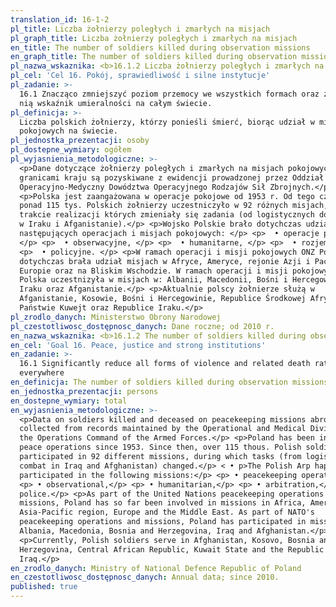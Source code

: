 ```yaml
---
translation_id: 16-1-2
pl_title: Liczba żołnierzy poległych i zmarłych na misjach
pl_graph_title: Liczba żołnierzy poległych i zmarłych na misjach
en_title: The number of soldiers killed during observation missions
en_graph_title: The number of soldiers killed during observation missions
pl_nazwa_wskaznika: <b>16.1.2 Liczba żołnierzy poległych i zmarłych na misjach</b>
pl_cel: 'Cel 16. Pokój, sprawiedliwość i silne instytucje'
pl_zadanie: >-
  16.1 Znacząco zmniejszyć poziom przemocy we wszystkich formach oraz związany z
  nią wskaźnik umieralności na całym świecie.
pl_definicja: >-
  Liczba polskich żołnierzy, którzy ponieśli śmierć, biorąc udział w misjach
  pokojowych na świecie.
pl_jednostka_prezentacji: osoby
pl_dostepne_wymiary: ogółem
pl_wyjasnienia_metodologiczne: >-
  <p>Dane dotyczące żołnierzy poległych i zmarłych na misjach pokojowych za
  granicami kraju są pozyskiwane z ewidencji prowadzonej przez Oddział
  Operacyjno-Medyczny Dowództwa Operacyjnego Rodzajów Sił Zbrojnych.</p>
  <p>Polska jest zaangażowana w operacje pokojowe od 1953 r. Od tego czasu,
  ponad 115 tys. Polskich żołnierzy uczestniczyło w 92 różnych misjach, w
  trakcie realizacji których zmieniały się zadania (od logistycznych do bojowych
  w Iraku i Afganistanie).</p> <p>Wojsko Polskie brało dotychczas udział w
  następujących operacjach i misjach pokojowych: </p> <p>  • operacje pokojowe,
  </p> <p>  • obserwacyjne, </p> <p>  • humanitarne, </p> <p>  • rozjemcze, </p>
  <p>  • policyjne. </p> <p>W ramach operacji i misji pokojowych ONZ Polska
  dotychczas brała udział misjach w Afryce, Ameryce, rejonie Azji i Pacyfiku,
  Europie oraz na Bliskim Wschodzie. W ramach operacji i misji pokojowych NATO,
  Polska uczestnizyła w misjach w: Albanii, Macedonii, Bośni i Hercegowinie,
  Iraku oraz Afganistanie.</p> <p>Aktualnie polscy żołnierze służą w
  Afganistanie, Kosowie, Bośni i Hercegowinie, Republice Środkowej Afryki,
  Państwie Kuwejt oraz Republice Iraku.</p>
pl_zrodlo_danych: Ministerstwo Obrony Narodowej
pl_czestotliwosc_dostępnosc_danych: Dane roczne; od 2010 r.
en_nazwa_wskaznika: <b>16.1.2 The number of soldiers killed during observation missions</b>
en_cel: 'Goal 16. Peace, justice and strong institutions'
en_zadanie: >-
  16.1 Significantly reduce all forms of violence and related death rates
  everywhere
en_definicja: The number of soldiers killed during observation missions.
en_jednostka_prezentacji: persons
en_dostepne_wymiary: total
en_wyjasnienia_metodologiczne: >-
  <p>Data on soldiers killed and deceased on peacekeeping missions abroad are
  collected from records maintained by the Operational and Medical Division of
  the Operations Command of the Armed Forces.</p> <p>Poland has been involved in
  peace operations since 1953. Since then, over 115 thous. Polish soldiers
  participated in 92 different missions, during which tasks (from logistic to
  combat in Iraq and Afghanistan) changed.</p> < • p>The Polish Arp haps • o far
  participated in the following missions:</p> <p> • peacekeeping operations,</p>
  <p> • observational,</p> <p> • humanitarian,</p> <p> • arbitration,</p> <p> •
  police.</p> <p>As part of the United Nations peacekeeping operations and
  missions, Poland has so far been involved in missions in Africa, America, the
  Asia-Pacific region, Europe and the Middle East. As part of NATO's
  peacekeeping operations and missions, Poland has participated in missions in
  Albania, Macedonia, Bosnia and Herzegovina, Iraq and Afghanistan.</p>
  <p>Currently, Polish soldiers serve in Afghanistan, Kosovo, Bosnia and
  Herzegovina, Central African Republic, Kuwait State and the Republic of
  Iraq.</p>
en_zrodlo_danych: Ministry of National Defence Republic of Poland
en_czestotliwosc_dostępnosc_danych: Annual data; since 2010.
published: true
---
```

